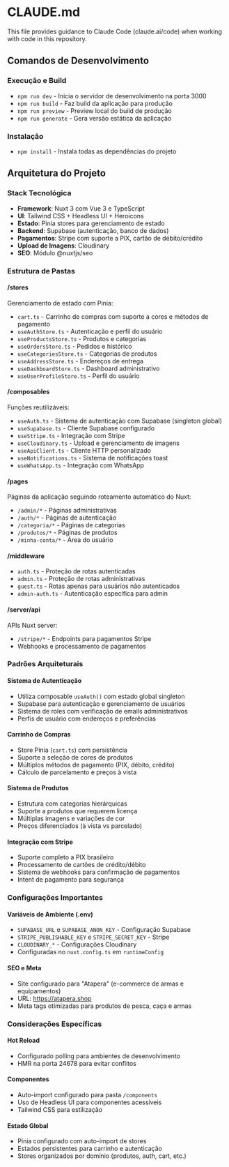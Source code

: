 # CLAUDE.md

This file provides guidance to Claude Code (claude.ai/code) when working with code in this repository.

## Comandos de Desenvolvimento

### Execução e Build
- `npm run dev` - Inicia o servidor de desenvolvimento na porta 3000
- `npm run build` - Faz build da aplicação para produção
- `npm run preview` - Preview local do build de produção
- `npm run generate` - Gera versão estática da aplicação

### Instalação
- `npm install` - Instala todas as dependências do projeto

## Arquitetura do Projeto

### Stack Tecnológica
- **Framework**: Nuxt 3 com Vue 3 e TypeScript
- **UI**: Tailwind CSS + Headless UI + Heroicons
- **Estado**: Pinia stores para gerenciamento de estado
- **Backend**: Supabase (autenticação, banco de dados)
- **Pagamentos**: Stripe com suporte a PIX, cartão de débito/crédito
- **Upload de Imagens**: Cloudinary
- **SEO**: Módulo @nuxtjs/seo

### Estrutura de Pastas

#### /stores
Gerenciamento de estado com Pinia:
- `cart.ts` - Carrinho de compras com suporte a cores e métodos de pagamento
- `useAuthStore.ts` - Autenticação e perfil do usuário
- `useProductsStore.ts` - Produtos e categorias
- `useOrdersStore.ts` - Pedidos e histórico
- `useCategoriesStore.ts` - Categorias de produtos
- `useAddressStore.ts` - Endereços de entrega
- `useDashboardStore.ts` - Dashboard administrativo
- `useUserProfileStore.ts` - Perfil do usuário

#### /composables
Funções reutilizáveis:
- `useAuth.ts` - Sistema de autenticação com Supabase (singleton global)
- `useSupabase.ts` - Cliente Supabase configurado
- `useStripe.ts` - Integração com Stripe
- `useCloudinary.ts` - Upload e gerenciamento de imagens
- `useApiClient.ts` - Cliente HTTP personalizado
- `useNotifications.ts` - Sistema de notificações toast
- `useWhatsApp.ts` - Integração com WhatsApp

#### /pages
Páginas da aplicação seguindo roteamento automático do Nuxt:
- `/admin/*` - Páginas administrativas
- `/auth/*` - Páginas de autenticação
- `/categoria/*` - Páginas de categorias
- `/produtos/*` - Páginas de produtos
- `/minha-conta/*` - Área do usuário

#### /middleware
- `auth.ts` - Proteção de rotas autenticadas
- `admin.ts` - Proteção de rotas administrativas
- `guest.ts` - Rotas apenas para usuários não autenticados
- `admin-auth.ts` - Autenticação específica para admin

#### /server/api
APIs Nuxt server:
- `/stripe/*` - Endpoints para pagamentos Stripe
- Webhooks e processamento de pagamentos

### Padrões Arquiteturais

#### Sistema de Autenticação
- Utiliza composable `useAuth()` com estado global singleton
- Supabase para autenticação e gerenciamento de usuários
- Sistema de roles com verificação de emails administrativos
- Perfis de usuário com endereços e preferências

#### Carrinho de Compras
- Store Pinia (`cart.ts`) com persistência
- Suporte a seleção de cores de produtos
- Múltiplos métodos de pagamento (PIX, débito, crédito)
- Cálculo de parcelamento e preços à vista

#### Sistema de Produtos
- Estrutura com categorias hierárquicas
- Suporte a produtos que requerem licença
- Múltiplas imagens e variações de cor
- Preços diferenciados (à vista vs parcelado)

#### Integração com Stripe
- Suporte completo a PIX brasileiro
- Processamento de cartões de crédito/débito
- Sistema de webhooks para confirmação de pagamentos
- Intent de pagamento para segurança

### Configurações Importantes

#### Variáveis de Ambiente (.env)
- `SUPABASE_URL` e `SUPABASE_ANON_KEY` - Configuração Supabase
- `STRIPE_PUBLISHABLE_KEY` e `STRIPE_SECRET_KEY` - Stripe
- `CLOUDINARY_*` - Configurações Cloudinary
- Configuradas no `nuxt.config.ts` em `runtimeConfig`

#### SEO e Meta
- Site configurado para "Atapera" (e-commerce de armas e equipamentos)
- URL: https://atapera.shop
- Meta tags otimizadas para produtos de pesca, caça e armas

### Considerações Específicas

#### Hot Reload
- Configurado polling para ambientes de desenvolvimento
- HMR na porta 24678 para evitar conflitos

#### Componentes
- Auto-import configurado para pasta `/components`
- Uso de Headless UI para componentes acessíveis
- Tailwind CSS para estilização

#### Estado Global
- Pinia configurado com auto-import de stores
- Estados persistentes para carrinho e autenticação
- Stores organizados por domínio (produtos, auth, cart, etc.)